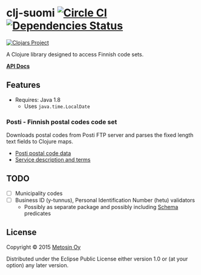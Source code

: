 # clj-suomi [![Circle CI](https://circleci.com/gh/metosin/clj-suomi.svg?style=shield)](https://circleci.com/gh/metosin/clj-suomi) [![Dependencies Status](http://jarkeeper.com/metosin/clj-suomi/status.svg)](http://jarkeeper.com/metosin/clj-suomi)

[![Clojars Project](http://clojars.org/metosin/clj-suomi/latest-version.svg)](http://clojars.org/metosin/clj-suomi)

A Clojure library designed to access Finnish code sets.

[**API Docs**](http://metosin.github.io/clj-suomi/)

## Features

- Requires: Java 1.8
    - Uses `java.time.LocalDate`

### Posti - Finnish postal codes code set

Downloads postal codes from Posti FTP server and parses the fixed length
text fields to Clojure maps.

- [Posti postal code data](http://www.posti.fi/yritysasiakkaat/laheta/postinumeropalvelut/postinumerotiedostot.html)
- [Service description and terms](http://www.posti.fi/liitteet-yrityksille/ehdot/postinumeropalvelut-palvelukuvaus-ja-kayttoehdot.pdf)

## TODO

- [ ] Municipality codes
- [ ] Business ID (y-tunnus), Personal Identification Number (hetu) validators
    - Possibly as separate package and possibly including [Schema](https://github.com/Prismatic/schema)
    predicates

## License

Copyright © 2015 [Metosin Oy](http://metosin.fi)

Distributed under the Eclipse Public License either version 1.0 or (at
your option) any later version.
